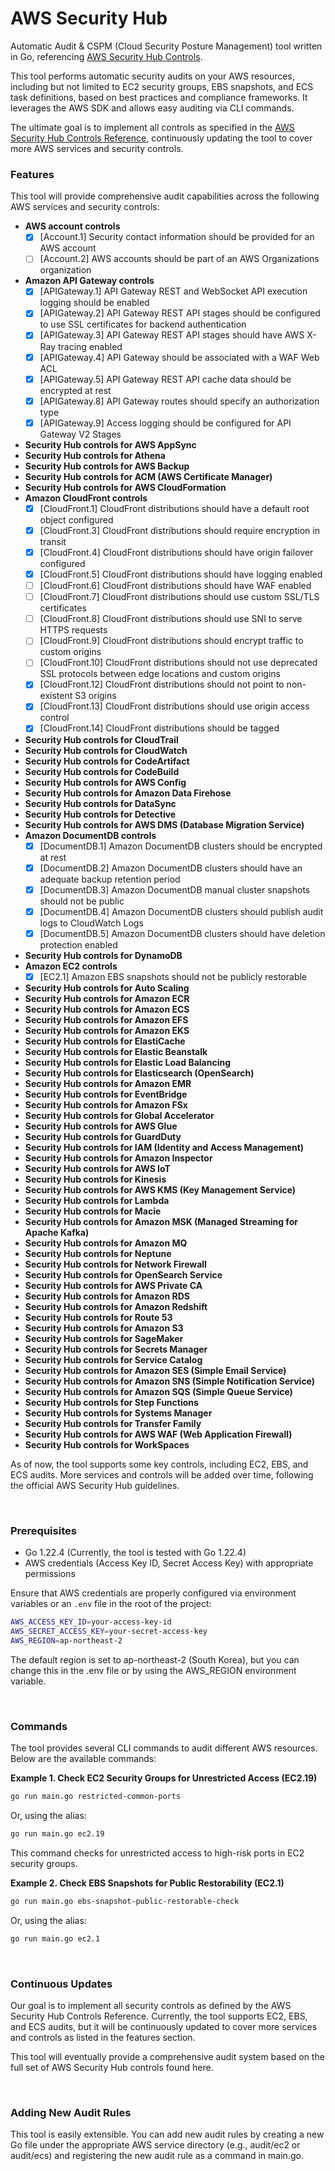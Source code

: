 # AWS Security Hub

Automatic Audit & CSPM (Cloud Security Posture Management) tool written in Go, referencing [AWS Security Hub Controls](https://docs.aws.amazon.com/securityhub/latest/userguide/securityhub-controls-reference.html).

This tool performs automatic security audits on your AWS resources, including but not limited to EC2 security groups, EBS snapshots, and ECS task definitions, based on best practices and compliance frameworks. It leverages the AWS SDK and allows easy auditing via CLI commands.

The ultimate goal is to implement all controls as specified in the [AWS Security Hub Controls Reference](https://docs.aws.amazon.com/securityhub/latest/userguide/securityhub-controls-reference.html), continuously updating the tool to cover more AWS services and security controls.

### Features

This tool will provide comprehensive audit capabilities across the following AWS services and security controls:

- **AWS account controls**
  - [x] [Account.1] Security contact information should be provided for an AWS account
  - [ ] [Account.2] AWS accounts should be part of an AWS Organizations organization
- **Amazon API Gateway controls**
  - [x] [APIGateway.1] API Gateway REST and WebSocket API execution logging should be enabled
  - [x] [APIGateway.2] API Gateway REST API stages should be configured to use SSL certificates for backend authentication
  - [x] [APIGateway.3] API Gateway REST API stages should have AWS X-Ray tracing enabled
  - [x] [APIGateway.4] API Gateway should be associated with a WAF Web ACL
  - [x] [APIGateway.5] API Gateway REST API cache data should be encrypted at rest
  - [x] [APIGateway.8] API Gateway routes should specify an authorization type
  - [x] [APIGateway.9] Access logging should be configured for API Gateway V2 Stages
- **Security Hub controls for AWS AppSync**
- **Security Hub controls for Athena**
- **Security Hub controls for AWS Backup**
- **Security Hub controls for ACM (AWS Certificate Manager)**
- **Security Hub controls for AWS CloudFormation**
- **Amazon CloudFront controls**
  - [x] [CloudFront.1] CloudFront distributions should have a default root object configured
  - [x] [CloudFront.3] CloudFront distributions should require encryption in transit
  - [x] [CloudFront.4] CloudFront distributions should have origin failover configured
  - [x] [CloudFront.5] CloudFront distributions should have logging enabled
  - [ ] [CloudFront.6] CloudFront distributions should have WAF enabled
  - [ ] [CloudFront.7] CloudFront distributions should use custom SSL/TLS certificates
  - [ ] [CloudFront.8] CloudFront distributions should use SNI to serve HTTPS requests
  - [ ] [CloudFront.9] CloudFront distributions should encrypt traffic to custom origins
  - [ ] [CloudFront.10] CloudFront distributions should not use deprecated SSL protocols between edge locations and custom origins
  - [x] [CloudFront.12] CloudFront distributions should not point to non-existent S3 origins
  - [x] [CloudFront.13] CloudFront distributions should use origin access control
  - [x] [CloudFront.14] CloudFront distributions should be tagged
- **Security Hub controls for CloudTrail**
- **Security Hub controls for CloudWatch**
- **Security Hub controls for CodeArtifact**
- **Security Hub controls for CodeBuild**
- **Security Hub controls for AWS Config**
- **Security Hub controls for Amazon Data Firehose**
- **Security Hub controls for DataSync**
- **Security Hub controls for Detective**
- **Security Hub controls for AWS DMS (Database Migration Service)**
- **Amazon DocumentDB controls**
  - [x] [DocumentDB.1] Amazon DocumentDB clusters should be encrypted at rest
  - [x] [DocumentDB.2] Amazon DocumentDB clusters should have an adequate backup retention period
  - [x] [DocumentDB.3] Amazon DocumentDB manual cluster snapshots should not be public
  - [x] [DocumentDB.4] Amazon DocumentDB clusters should publish audit logs to CloudWatch Logs
  - [x] [DocumentDB.5] Amazon DocumentDB clusters should have deletion protection enabled
- **Security Hub controls for DynamoDB**
- **Amazon EC2 controls**
  - [x] [EC2.1] Amazon EBS snapshots should not be publicly restorable
- **Security Hub controls for Auto Scaling**
- **Security Hub controls for Amazon ECR**
- **Security Hub controls for Amazon ECS**
- **Security Hub controls for Amazon EFS**
- **Security Hub controls for Amazon EKS**
- **Security Hub controls for ElastiCache**
- **Security Hub controls for Elastic Beanstalk**
- **Security Hub controls for Elastic Load Balancing**
- **Security Hub controls for Elasticsearch (OpenSearch)**
- **Security Hub controls for Amazon EMR**
- **Security Hub controls for EventBridge**
- **Security Hub controls for Amazon FSx**
- **Security Hub controls for Global Accelerator**
- **Security Hub controls for AWS Glue**
- **Security Hub controls for GuardDuty**
- **Security Hub controls for IAM (Identity and Access Management)**
- **Security Hub controls for Amazon Inspector**
- **Security Hub controls for AWS IoT**
- **Security Hub controls for Kinesis**
- **Security Hub controls for AWS KMS (Key Management Service)**
- **Security Hub controls for Lambda**
- **Security Hub controls for Macie**
- **Security Hub controls for Amazon MSK (Managed Streaming for Apache Kafka)**
- **Security Hub controls for Amazon MQ**
- **Security Hub controls for Neptune**
- **Security Hub controls for Network Firewall**
- **Security Hub controls for OpenSearch Service**
- **Security Hub controls for AWS Private CA**
- **Security Hub controls for Amazon RDS**
- **Security Hub controls for Amazon Redshift**
- **Security Hub controls for Route 53**
- **Security Hub controls for Amazon S3**
- **Security Hub controls for SageMaker**
- **Security Hub controls for Secrets Manager**
- **Security Hub controls for Service Catalog**
- **Security Hub controls for Amazon SES (Simple Email Service)**
- **Security Hub controls for Amazon SNS (Simple Notification Service)**
- **Security Hub controls for Amazon SQS (Simple Queue Service)**
- **Security Hub controls for Step Functions**
- **Security Hub controls for Systems Manager**
- **Security Hub controls for Transfer Family**
- **Security Hub controls for AWS WAF (Web Application Firewall)**
- **Security Hub controls for WorkSpaces**

As of now, the tool supports some key controls, including EC2, EBS, and ECS audits. More services and controls will be added over time, following the official AWS Security Hub guidelines.

<br/>

### Prerequisites

- Go 1.22.4 (Currently, the tool is tested with Go 1.22.4)
- AWS credentials (Access Key ID, Secret Access Key) with appropriate permissions

Ensure that AWS credentials are properly configured via environment variables or an `.env` file in the root of the project:

```bash
AWS_ACCESS_KEY_ID=your-access-key-id
AWS_SECRET_ACCESS_KEY=your-secret-access-key
AWS_REGION=ap-northeast-2
```

The default region is set to ap-northeast-2 (South Korea), but you can change this in the .env file or by using the AWS_REGION environment variable.

<br/>

### Commands

The tool provides several CLI commands to audit different AWS resources. Below are the available commands:

**Example 1. Check EC2 Security Groups for Unrestricted Access (EC2.19)**

```bash
go run main.go restricted-common-ports
```

Or, using the alias:

```bash
go run main.go ec2.19
````

This command checks for unrestricted access to high-risk ports in EC2 security groups.

**Example 2. Check EBS Snapshots for Public Restorability (EC2.1)**

```bash
go run main.go ebs-snapshot-public-restorable-check
```

Or, using the alias:

```bash
go run main.go ec2.1
```

<br/>

### Continuous Updates

Our goal is to implement all security controls as defined by the AWS Security Hub Controls Reference. Currently, the tool supports EC2, EBS, and ECS audits, but it will be continuously updated to cover more services and controls as listed in the features section.

This tool will eventually provide a comprehensive audit system based on the full set of AWS Security Hub controls found here.

<br/>

### Adding New Audit Rules

This tool is easily extensible. You can add new audit rules by creating a new Go file under the appropriate AWS service directory (e.g., audit/ec2 or audit/ecs) and registering the new audit rule as a command in main.go.

